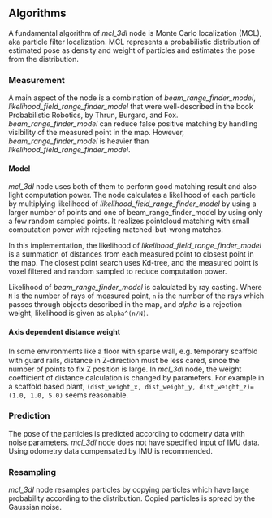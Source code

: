 ## Algorithms

A fundamental algorithm of *mcl_3dl* node is Monte Carlo localization (MCL), aka particle filter localization.
MCL represents a probabilistic distribution of estimated pose as density and weight of particles and estimates the pose from the distribution.

### Measurement

A main aspect of the node is a combination of *beam_range_finder_model*, *likelihood_field_range_finder_model* that were well-described in the book Probabilistic Robotics, by Thrun, Burgard, and Fox.
*beam_range_finder_model* can reduce false positive matching by handling visibility of the measured point in the map.
However, *beam_range_finder_model* is heavier than *likelihood_field_range_finder_model*.

#### Model

*mcl_3dl* node uses both of them to perform good matching result and also light computation power.
The node calculates a likelihood of each particle by multiplying likelihood of *likelihood_field_range_finder_model* by using a larger number of points and one of beam_range_finder_model by using only a few random sampled points.
It realizes pointcloud matching with small computation power with rejecting matched-but-wrong matches.

In this implementation, the likelihood of *likelihood_field_range_finder_model* is a summation of distances from each measured point to closest point in the map. 
The closest point search uses Kd-tree, and the measured point is voxel filtered and random sampled to reduce computation power.

Likelihood of *beam_range_finder_model* is calculated by ray casting.
Where `N` is the number of rays of measured point, `n` is the number of the rays which passes through objects described in the map, and *alpha* is a rejection weight, likelihood is given as `alpha^(n/N)`.

#### Axis dependent distance weight

In some environments like a floor with sparse wall, e.g. temporary scaffold　with guard rails, distance in Z-direction must be less cared, since the number of points to fix Z position is large.
In *mcl_3dl* node, the weight coefficient of distance calculation is changed by parameters.
For example in a scaffold based plant, `(dist_weight_x, dist_weight_y, dist_weight_z)=(1.0, 1.0, 5.0)` seems reasonable.

### Prediction

The pose of the particles is predicted according to odometry data with noise parameters.
*mcl_3dl* node does not have specified input of IMU data.
Using odometry data compensated by IMU is recommended.

### Resampling

*mcl_3dl* node resamples particles by copying particles which have large probability according to the distribution.
Copied particles is spread by the Gaussian noise.
